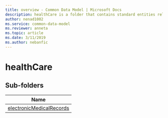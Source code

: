 ```yaml
---
title: overview - Common Data Model | Microsoft Docs
description: healthCare is a folder that contains standard entities related to the Common Data Model.
author: nenad1002
ms.service: common-data-model
ms.reviewer: anneta
ms.topic: article
ms.date: 3/11/2019
ms.author: nebanfic
---
```


# healthCare


## Sub-folders

|Name|
|---|
|[electronicMedicalRecords](electronicMedicalRecords/overview.md)|



